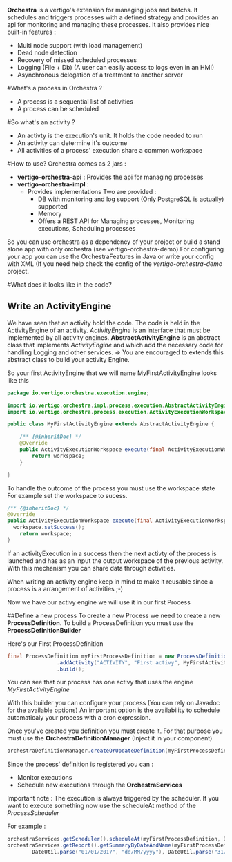 **Orchestra** is a vertigo's extension for managing jobs and batchs.
It schedules and triggers processes with a defined strategy and provides an api for monitoring and managing these processes.
It also provides nice built-in features :
- Multi node support (with load management)
- Dead node detection
- Recovery of missed scheduled processes
- Logging (File + Db) (A user can easily access to logs even in an HMI)
- Asynchronous delegation of a treatment to another server

#What's a process in Orchestra ?
- A process is a sequential list of activities
- A process can be scheduled

#So what's an activity ?
- An activty is the execution's unit. It holds the code needed to run
- An activity can determine it's outcome
- All activities of a process' execution share a common workspace 

#How to use?
Orchestra comes as 2 jars : 
- **vertigo-orchestra-api** : Provides the api for managing processes
- **vertigo-orchestra-impl** : 
	- Provides implementations
      Two are provided :
       - DB with monitoring and log support (Only PostgreSQL is actually) supported 
       - Memory
      - Offers a REST API for  Managing processes, Monitoring executions, Scheduling processes

So you can use orchestra as a dependency of your project or build a stand alone app with only orchestra (see vertigo-orchestra-demo)
For configuring your app you can use the OrchestraFeatures in Java or write your config with XML (If you need help check the config of the *vertigo-orchestra-demo* project.

#What does it looks like in the code?

## Write an ActivityEngine
We have seen that an activity hold the code. The code is held in the ActivityEngine of an activity.
*ActivityEngine* is an interface that must be implemented by all activity engines.
**AbstractActivityEngine** is an abstract class that implements *ActivityEngine* and which add the necessary code for handling Logging and other services. 
=> You are encouraged to extends this abstract class to build your activity Engine.

So your first ActivityEngine that we will name MyFirstActivityEngine looks like this 
```java
package io.vertigo.orchestra.execution.engine;

import io.vertigo.orchestra.impl.process.execution.AbstractActivityEngine;
import io.vertigo.orchestra.process.execution.ActivityExecutionWorkspace;

public class MyFirstActivityEngine extends AbstractActivityEngine {

	/** {@inheritDoc} */
	@Override
	public ActivityExecutionWorkspace execute(final ActivityExecutionWorkspace workspace) {
		return workspace;
	}

}
```

To handle the outcome of the process you must use the workspace state
For example set the workspace to sucess.

```java
/** {@inheritDoc} */
@Override
public ActivityExecutionWorkspace execute(final ActivityExecutionWorkspace workspace) {
  workspace.setSuccess();
	return workspace;
}
```
If an activityExecution in a success then the next activty of the process is launched and has as an input the output workspace of the previous activity. With this mechanism you can share data through activities.

When writing an activity engine keep in mind to make it reusable since a process is a arrangement of activities ;-)

Now we have our activy engine we will use it in our first Process

##Define a new process
To create a new Process we need to create a new **ProcessDefinition**.
To build a ProcessDefinition you must use the **ProcessDefinitionBuilder**

Here's our First ProcessDefinition

```java
final ProcessDefinition myFirstProcessDefinition = new ProcessDefinitionBuilder("MY_FIRST_ONE", "My first process")
				.addActivity("ACTIVITY", "First activy", MyFirstActivityEngine.class)
				.build();
```
You can see that our process has one activy that uses the engine *MyFirstActivityEngine*

With this builder you can configure your process (You can rely on Javadoc for the available options)
An important option is the availability to schedule automaticaly your process with a cron expression.

Once you've created you definition you must create it. For that purpose you must use the **OrchestraDefinitionManager** (Inject it in your component)

```java
orchestraDefinitionManager.createOrUpdateDefinition(myFirstProcessDefinition);
```

Since the process' definition is registered you can :
- Monitor executions
- Schedule new executions
through the **OrchestraServices** 

Important note : The execution is always triggered by the scheduler. If you want to execute something now use the scheduleAt method of the *ProcessScheduler*

For example :
```java
orchestraServices.getScheduler().scheduleAt(myFirstProcessDefinition, DateUtil.newDate(), Collections.emptyMap());
orchestraServices.getReport().getSummaryByDateAndName(myFirstProcessDefinition, 
		DateUtil.parse("01/01/2017", "dd/MM/yyyy"), DateUtil.parse("31/12/2017", "dd/MM/yyyy"));
```

